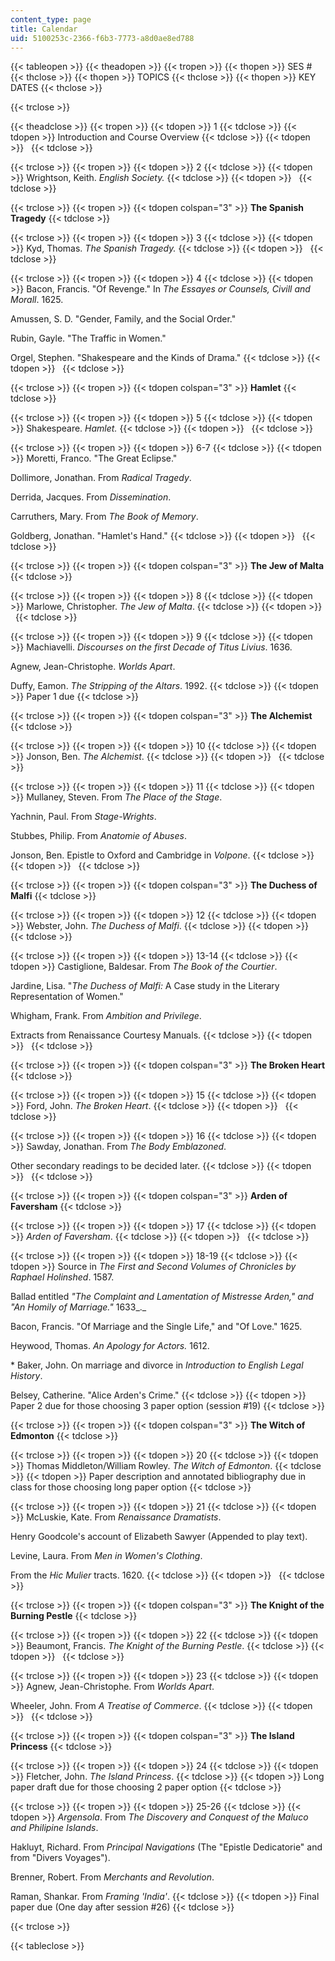 ```yaml
---
content_type: page
title: Calendar
uid: 5100253c-2366-f6b3-7773-a8d0ae8ed788
---
```


{{< tableopen >}}
{{< theadopen >}}
{{< tropen >}}
{{< thopen >}}
SES #
{{< thclose >}}
{{< thopen >}}
TOPICS
{{< thclose >}}
{{< thopen >}}
KEY DATES
{{< thclose >}}

{{< trclose >}}

{{< theadclose >}}
{{< tropen >}}
{{< tdopen >}}
1
{{< tdclose >}}
{{< tdopen >}}
Introduction and Course Overview
{{< tdclose >}}
{{< tdopen >}}
 
{{< tdclose >}}

{{< trclose >}}
{{< tropen >}}
{{< tdopen >}}
2
{{< tdclose >}}
{{< tdopen >}}
Wrightson, Keith. _English Society._
{{< tdclose >}}
{{< tdopen >}}
 
{{< tdclose >}}

{{< trclose >}}
{{< tropen >}}
{{< tdopen colspan="3" >}}
**The Spanish Tragedy**
{{< tdclose >}}

{{< trclose >}}
{{< tropen >}}
{{< tdopen >}}
3
{{< tdclose >}}
{{< tdopen >}}
Kyd, Thomas. _The Spanish Tragedy._
{{< tdclose >}}
{{< tdopen >}}
 
{{< tdclose >}}

{{< trclose >}}
{{< tropen >}}
{{< tdopen >}}
4
{{< tdclose >}}
{{< tdopen >}}
Bacon, Francis. "Of Revenge." In _The Essayes or Counsels, Civill and Morall_. 1625.  
  
Amussen, S. D. "Gender, Family, and the Social Order."  
  
Rubin, Gayle. "The Traffic in Women."  
  
Orgel, Stephen. "Shakespeare and the Kinds of Drama."
{{< tdclose >}}
{{< tdopen >}}
 
{{< tdclose >}}

{{< trclose >}}
{{< tropen >}}
{{< tdopen colspan="3" >}}
**Hamlet**
{{< tdclose >}}

{{< trclose >}}
{{< tropen >}}
{{< tdopen >}}
5
{{< tdclose >}}
{{< tdopen >}}
Shakespeare. _Hamlet._
{{< tdclose >}}
{{< tdopen >}}
 
{{< tdclose >}}

{{< trclose >}}
{{< tropen >}}
{{< tdopen >}}
6-7
{{< tdclose >}}
{{< tdopen >}}
Moretti, Franco. "The Great Eclipse."  
  
Dollimore, Jonathan. From _Radical Tragedy_.  
  
Derrida, Jacques. From _Dissemination_.  
  
Carruthers, Mary. From _The Book of Memory_.  
  
Goldberg, Jonathan. "Hamlet's Hand."
{{< tdclose >}}
{{< tdopen >}}
 
{{< tdclose >}}

{{< trclose >}}
{{< tropen >}}
{{< tdopen colspan="3" >}}
**The Jew of Malta**
{{< tdclose >}}

{{< trclose >}}
{{< tropen >}}
{{< tdopen >}}
8
{{< tdclose >}}
{{< tdopen >}}
Marlowe, Christopher. _The Jew of Malta_.
{{< tdclose >}}
{{< tdopen >}}
 
{{< tdclose >}}

{{< trclose >}}
{{< tropen >}}
{{< tdopen >}}
9
{{< tdclose >}}
{{< tdopen >}}
Machiavelli. _Discourses on the first Decade of Titus Livius_. 1636.  
  
Agnew, Jean-Christophe. _Worlds Apart_.  
  
Duffy, Eamon. _The Stripping of the Altars_. 1992.
{{< tdclose >}}
{{< tdopen >}}
Paper 1 due
{{< tdclose >}}

{{< trclose >}}
{{< tropen >}}
{{< tdopen colspan="3" >}}
**The Alchemist**
{{< tdclose >}}

{{< trclose >}}
{{< tropen >}}
{{< tdopen >}}
10
{{< tdclose >}}
{{< tdopen >}}
Jonson, Ben. _The Alchemist_.
{{< tdclose >}}
{{< tdopen >}}
 
{{< tdclose >}}

{{< trclose >}}
{{< tropen >}}
{{< tdopen >}}
11
{{< tdclose >}}
{{< tdopen >}}
Mullaney, Steven. From _The Place of the Stage_.  
  
Yachnin, Paul. From _Stage-Wrights_.  
  
Stubbes, Philip. From _Anatomie of Abuses_.  
  
Jonson, Ben. Epistle to Oxford and Cambridge in _Volpone_.
{{< tdclose >}}
{{< tdopen >}}
 
{{< tdclose >}}

{{< trclose >}}
{{< tropen >}}
{{< tdopen colspan="3" >}}
**The Duchess of Malfi**
{{< tdclose >}}

{{< trclose >}}
{{< tropen >}}
{{< tdopen >}}
12
{{< tdclose >}}
{{< tdopen >}}
Webster, John. _The Duchess of Malfi_.
{{< tdclose >}}
{{< tdopen >}}
 
{{< tdclose >}}

{{< trclose >}}
{{< tropen >}}
{{< tdopen >}}
13-14
{{< tdclose >}}
{{< tdopen >}}
Castiglione, Baldesar. From _The Book of the Courtier_.  
  
Jardine, Lisa. "_The Duchess of Malfi:_ A Case study in the Literary Representation of Women."  
  
Whigham, Frank. From _Ambition and Privilege_.  
  
Extracts from Renaissance Courtesy Manuals.
{{< tdclose >}}
{{< tdopen >}}
 
{{< tdclose >}}

{{< trclose >}}
{{< tropen >}}
{{< tdopen colspan="3" >}}
**The Broken Heart**
{{< tdclose >}}

{{< trclose >}}
{{< tropen >}}
{{< tdopen >}}
15
{{< tdclose >}}
{{< tdopen >}}
Ford, John. _The Broken Heart_.
{{< tdclose >}}
{{< tdopen >}}
 
{{< tdclose >}}

{{< trclose >}}
{{< tropen >}}
{{< tdopen >}}
16
{{< tdclose >}}
{{< tdopen >}}
Sawday, Jonathan. From _The Body Emblazoned_.  
  
Other secondary readings to be decided later.
{{< tdclose >}}
{{< tdopen >}}
 
{{< tdclose >}}

{{< trclose >}}
{{< tropen >}}
{{< tdopen colspan="3" >}}
**Arden of Faversham**
{{< tdclose >}}

{{< trclose >}}
{{< tropen >}}
{{< tdopen >}}
17
{{< tdclose >}}
{{< tdopen >}}
_Arden of Faversham_.
{{< tdclose >}}
{{< tdopen >}}
 
{{< tdclose >}}

{{< trclose >}}
{{< tropen >}}
{{< tdopen >}}
18-19
{{< tdclose >}}
{{< tdopen >}}
Source in _The First and Second Volumes of Chronicles by Raphael Holinshed_. 1587.  
  
Ballad entitled _"The Complaint and Lamentation of Mistresse Arden," and "An Homily of Marriage."_ 1633_._  
  
Bacon, Francis. "Of Marriage and the Single Life," and "Of Love." 1625.  
  
Heywood, Thomas. _An Apology for Actors._ 1612.  
  
\* Baker, John. On marriage and divorce in _Introduction to English Legal History_.  
  
Belsey, Catherine. "Alice Arden's Crime."
{{< tdclose >}}
{{< tdopen >}}
Paper 2 due for those choosing 3 paper option (session #19)
{{< tdclose >}}

{{< trclose >}}
{{< tropen >}}
{{< tdopen colspan="3" >}}
**The Witch of Edmonton**
{{< tdclose >}}

{{< trclose >}}
{{< tropen >}}
{{< tdopen >}}
20
{{< tdclose >}}
{{< tdopen >}}
Thomas Middleton/William Rowley. _The Witch of Edmonton_.
{{< tdclose >}}
{{< tdopen >}}
Paper description and annotated bibliography due in class for those choosing long paper option
{{< tdclose >}}

{{< trclose >}}
{{< tropen >}}
{{< tdopen >}}
21
{{< tdclose >}}
{{< tdopen >}}
McLuskie, Kate. From _Renaissance Dramatists_.  
  
Henry Goodcole's account of Elizabeth Sawyer (Appended to play text).  
  
Levine, Laura. From _Men in Women's Clothing_.  
  
From the _Hic Mulier_ tracts. 1620.
{{< tdclose >}}
{{< tdopen >}}
 
{{< tdclose >}}

{{< trclose >}}
{{< tropen >}}
{{< tdopen colspan="3" >}}
**The Knight of the Burning Pestle**
{{< tdclose >}}

{{< trclose >}}
{{< tropen >}}
{{< tdopen >}}
22
{{< tdclose >}}
{{< tdopen >}}
Beaumont, Francis. _The Knight of the Burning Pestle_.
{{< tdclose >}}
{{< tdopen >}}
 
{{< tdclose >}}

{{< trclose >}}
{{< tropen >}}
{{< tdopen >}}
23
{{< tdclose >}}
{{< tdopen >}}
Agnew, Jean-Christophe. From _Worlds Apart_.  
  
Wheeler, John. From _A Treatise of Commerce_.
{{< tdclose >}}
{{< tdopen >}}
 
{{< tdclose >}}

{{< trclose >}}
{{< tropen >}}
{{< tdopen colspan="3" >}}
**The Island Princess**
{{< tdclose >}}

{{< trclose >}}
{{< tropen >}}
{{< tdopen >}}
24
{{< tdclose >}}
{{< tdopen >}}
Fletcher, John. _The Island Princess_.
{{< tdclose >}}
{{< tdopen >}}
Long paper draft due for those choosing 2 paper option
{{< tdclose >}}

{{< trclose >}}
{{< tropen >}}
{{< tdopen >}}
25-26
{{< tdclose >}}
{{< tdopen >}}
_Argensola_. From _The Discovery and Conquest of the Maluco and Philipine Islands_.  
  
Hakluyt, Richard. From _Principal Navigations_ (The "Epistle Dedicatorie" and from "Divers Voyages").  
  
Brenner, Robert. From _Merchants and Revolution_.  
  
Raman, Shankar. From _Framing 'India'_.
{{< tdclose >}}
{{< tdopen >}}
Final paper due (One day after session #26)
{{< tdclose >}}

{{< trclose >}}

{{< tableclose >}}